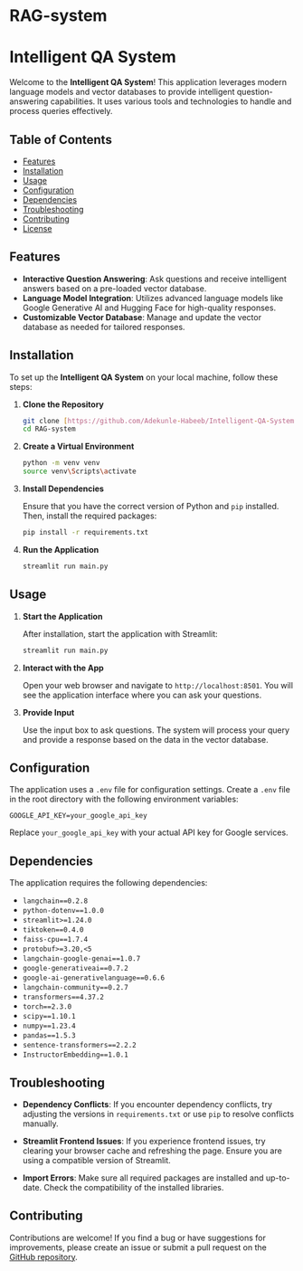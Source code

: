 ﻿# RAG-system

# Intelligent QA System

Welcome to the **Intelligent QA System**! This application leverages modern language models and vector databases to provide intelligent question-answering capabilities. It uses various tools and technologies to handle and process queries effectively.

## Table of Contents

- [Features](#features)
- [Installation](#installation)
- [Usage](#usage)
- [Configuration](#configuration)
- [Dependencies](#dependencies)
- [Troubleshooting](#troubleshooting)
- [Contributing](#contributing)
- [License](#license)

## Features

- **Interactive Question Answering**: Ask questions and receive intelligent answers based on a pre-loaded vector database.
- **Language Model Integration**: Utilizes advanced language models like Google Generative AI and Hugging Face for high-quality responses.
- **Customizable Vector Database**: Manage and update the vector database as needed for tailored responses.

## Installation

To set up the **Intelligent QA System** on your local machine, follow these steps:

1. **Clone the Repository**

   ```bash
   git clone [https://github.com/Adekunle-Habeeb/Intelligent-QA-System.git](https://github.com/Adekunle-Habeeb/RAG-system)
   cd RAG-system
   ```

2. **Create a Virtual Environment**

   ```bash
   python -m venv venv
   source venv\Scripts\activate
   ```

3. **Install Dependencies**

   Ensure that you have the correct version of Python and `pip` installed. Then, install the required packages:

   ```bash
   pip install -r requirements.txt
   ```

4. **Run the Application**

   ```bash
   streamlit run main.py
   ```

## Usage

1. **Start the Application**

   After installation, start the application with Streamlit:

   ```bash
   streamlit run main.py
   ```

2. **Interact with the App**

   Open your web browser and navigate to `http://localhost:8501`. You will see the application interface where you can ask your questions.

3. **Provide Input**

   Use the input box to ask questions. The system will process your query and provide a response based on the data in the vector database.

## Configuration

The application uses a `.env` file for configuration settings. Create a `.env` file in the root directory with the following environment variables:

```env
GOOGLE_API_KEY=your_google_api_key
```

Replace `your_google_api_key` with your actual API key for Google services.

## Dependencies

The application requires the following dependencies:

- `langchain==0.2.8`
- `python-dotenv==1.0.0`
- `streamlit>=1.24.0`
- `tiktoken==0.4.0`
- `faiss-cpu==1.7.4`
- `protobuf>=3.20,<5`
- `langchain-google-genai==1.0.7`
- `google-generativeai==0.7.2`
- `google-ai-generativelanguage==0.6.6`
- `langchain-community==0.2.7`
- `transformers==4.37.2`
- `torch==2.3.0`
- `scipy==1.10.1`
- `numpy==1.23.4`
- `pandas==1.5.3`
- `sentence-transformers==2.2.2`
- `InstructorEmbedding==1.0.1`

## Troubleshooting

- **Dependency Conflicts**: If you encounter dependency conflicts, try adjusting the versions in `requirements.txt` or use `pip` to resolve conflicts manually.

- **Streamlit Frontend Issues**: If you experience frontend issues, try clearing your browser cache and refreshing the page. Ensure you are using a compatible version of Streamlit.

- **Import Errors**: Make sure all required packages are installed and up-to-date. Check the compatibility of the installed libraries.

## Contributing

Contributions are welcome! If you find a bug or have suggestions for improvements, please create an issue or submit a pull request on the [GitHub repository]([https://github.com/Adekunle-Habeeb/Intelligent-QA-System](https://github.com/Adekunle-Habeeb/RAG-system)).

